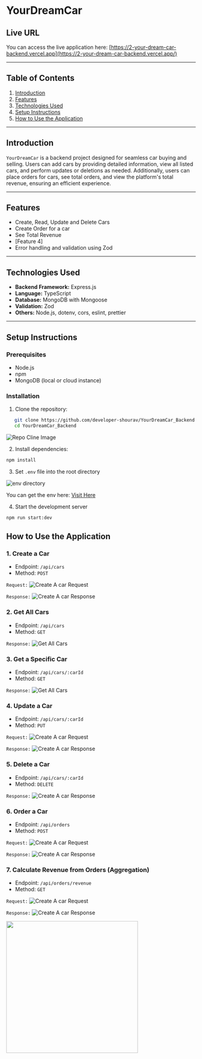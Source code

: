 # YourDreamCar

## Live URL

You can access the live application here: [https://2-your-dream-car-backend.vercel.app](https://2-your-dream-car-backend.vercel.app/)

---

## Table of Contents

1. [Introduction](#introduction)
2. [Features](#features)
3. [Technologies Used](#technologies-used)
4. [Setup Instructions](#setup-instructions)
5. [How to Use the Application](#how-to-use-the-application)

---

## Introduction

`YourDreamCar` is a backend project designed for seamless car buying and selling. Users can add cars by providing detailed information, view all listed cars, and perform updates or deletions as needed. Additionally, users can place orders for cars, see total orders, and view the platform's total revenue, ensuring an efficient experience.

---

## Features

- Create, Read, Update and Delete Cars
- Create Order for a car
- See Total Revenue
- [Feature 4]
- Error handling and validation using Zod

---

## Technologies Used

- **Backend Framework:** Express.js
- **Language:** TypeScript
- **Database:** MongoDB with Mongoose
- **Validation:** Zod
- **Others:** Node.js, dotenv, cors, eslint, prettier

---

## Setup Instructions

### Prerequisites

- Node.js
- npm
- MongoDB (local or cloud instance)

### Installation

1. Clone the repository:

```bash
   git clone https://github.com/developer-shourav/YourDreamCar_Backend.git
   cd YourDreamCar_Backend
```

![Repo Cline Image](./README-Img/clone-repo.png)

2. Install dependencies:

```bash
npm install
```

3. Set `.env` file into the root directory

![env directory](./README-Img/env-img.png) <br/>

You can get the env here: [Visit Here](https://docs.google.com/document/d/16SSu0_09Y8Ur1_6_xXQRDHXuJwx0j9UuFakO-wq8Gok/edit?usp=sharing)

4. Start the development server

```cmd
npm run start:dev
```

## How to Use the Application

### 1. Create a Car
- Endpoint: `/api/cars`
- Method: `POST`

`Request:` ![Create A car Request](./README-Img/use/createCarReq.png) 

`Response:` ![Create A car Response](./README-Img/use/createCarRes.png) 

### 2. Get All Cars
- Endpoint: `/api/cars`
- Method: `GET`

`Response:` ![Get All Cars](./README-Img/use/getAllCars.png) 

### 3. Get a Specific Car
- Endpoint: `/api/cars/:carId`
- Method: `GET`

`Response:` ![Get All Cars](./README-Img/use/getSpecificCar.png)  

### 4. Update a Car
- Endpoint: `/api/cars/:carId`
- Method: `PUT`

`Request:` ![Create A car Request](./README-Img/use/updateCarReq.png) 

`Response:` ![Create A car Response](./README-Img/use/updateCarRes.png) 

### 5. Delete a Car
- Endpoint: `/api/cars/:carId`
- Method: `DELETE`

`Response:` ![Create A car Response](./README-Img/use/deleteCar.png) 

### 6. Order a Car
- Endpoint: `/api/orders`
- Method: `POST`

`Request:` ![Create A car Request](./README-Img/use/createCarReq.png) 

`Response:` ![Create A car Response](./README-Img/use/createCarRes.png) 

### 7. Calculate Revenue from Orders (Aggregation)
- Endpoint: `/api/orders/revenue`
- Method: `GET`

`Request:` ![Create A car Request](./README-Img/use/createCarReq.png) 

`Response:` ![Create A car Response](./README-Img/use/createCarRes.png) 


<a href='https://drive.google.com/file/d/1AcWz9tT3ehQerfPaZM-5T6Xm27qKBqDK/view?usp=sharing' target=_blank> <img width='350px' src="./README-Img//watch-video-button-01.png" /></a>
